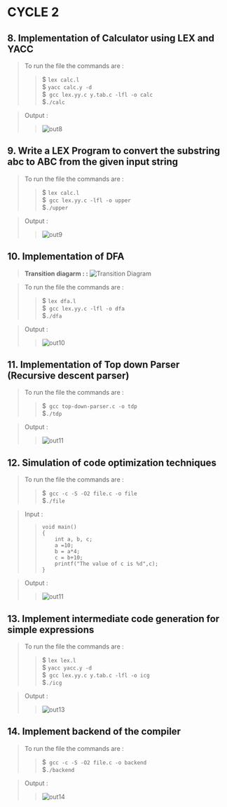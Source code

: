# CYCLE 2

## 8. Implementation of Calculator using LEX and YACC

> To run the file the commands are :
>> \$ `lex calc.l` <br>
>> \$ `yacc calc.y -d` <br>
>> \$` gcc lex.yy.c y.tab.c -lfl -o calc` <br>
>> \$`./calc` 

> Output :
>> ![out8]() 


## 9. Write a LEX Program to convert the substring abc to ABC from the given input string

> To run the file the commands are :
>> \$ `lex calc.l` <br>
>> \$` gcc lex.yy.c -lfl -o upper` <br>
>> \$`./upper` 

> Output :
>> ![out9]() 


## 10. Implementation of DFA

> **Transition diagarm : :**
![Transition Diagram](https://media.geeksforgeeks.org/wp-content/uploads/20210711085632/improve-300x231.jpg)

> To run the file the commands are :
>> \$ `lex dfa.l` <br>
>> \$` gcc lex.yy.c -lfl -o dfa` <br>
>> \$`./dfa` 

> Output :
>> ![out10]() 


## 11. Implementation of Top down Parser (Recursive descent parser)

> To run the file the commands are :
>> \$` gcc top-down-parser.c -o tdp` <br>
>> \$`./tdp` 

> Output :
>> ![out11]() 

## 12. Simulation of code optimization techniques

> To run the file the commands are :
>> \$` gcc -c -S -O2 file.c -o file` <br>
>> \$`./file` 

> Input : 
>> ``` #include<stdio.h>
>> void main()
>> {
>>     int a, b, c;
>>     a =10;
>>     b = a*4;
>>     c = b+10;
>>     printf("The value of c is %d",c);
>> }
>> 
>> ```

> Output :
>> ![out11]() 

## 13. Implement intermediate code generation for simple expressions

> To run the file the commands are :
>> \$ `lex lex.l` <br>
>> \$ `yacc yacc.y -d` <br>
>> \$` gcc lex.yy.c y.tab.c -lfl -o icg` <br>
>> \$`./icg` 

> Output :
>> ![out13]() 

## 14. Implement backend of the compiler

> To run the file the commands are :
>> \$` gcc -c -S -O2 file.c -o backend` <br>
>> \$`./backend` 

> Output :
>> ![out14]() 